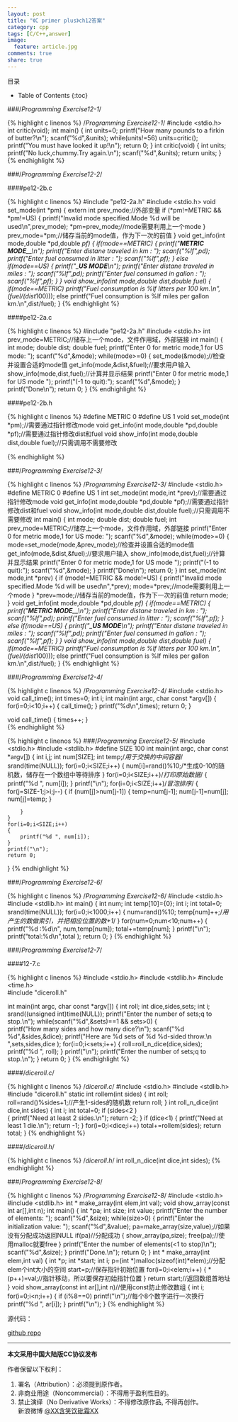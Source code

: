 ```yaml
---
layout: post
title: "《C primer plus》ch12答案"
category: cpp
tags: [C/C++,answer]
image:
  feature: article.jpg
comments: true
share: true
---
```


目录

* Table of Contents
{:toc}

###/*Programming Exercise12-1*/

{% highlight c linenos %}
/*Programming Exercise12-1*/
#include <stdio.h>
int critic(void);
int main()
{
	int units=0;
	printf("How many pounds to a firkin of butter?\n");
	scanf("%d",&units);
	while(units!=56)
		units=critic();
	printf("You must have looked it up!\n");
	return 0;
}
int critic(void)
{
	int units;
	printf("No luck,chummy.Try again.\n");
	scanf("%d",&units);
	return units;
}
{% endhighlight %}


###/*Programming Exercise12-2*/

####pe12-2b.c

{% highlight c linenos %} 
#include "pe12-2a.h"
#include <stdio.h>
void set_mode(int *pm)
{
	extern int prev_mode;//外部变量
	if (*pm!=METRIC && *pm!=US)
	{
		printf("Invalid mode specified.Mode %d will be used\n",prev_mode);
		*pm=prev_mode;//mode需要利用上一个mode
	}
	prev_mode=*pm;//储存当前的mode值，作为下一次的前值
}
void get_info(int mode,double *pd,double *pf)
{
	if(mode==METRIC)
	{
		printf("_______METRIC MODE_________\n");
		printf("Enter distane traveled in km : ");
		scanf("%lf",pd);
		printf("Enter fuel consumed in litter : ");
		scanf("%lf",pf);
	}
	else if(mode==US)
	{
		printf("__________US MODE_________\n");
		printf("Enter distane traveled in miles : ");
		scanf("%lf",pd);
		printf("Enter fuel consumed in gallon : ");
		scanf("%lf",pf);
	}
}
void show_info(int mode,double dist,double fuel)
{
	if(mode==METRIC)
		printf("Fuel consumption is %lf litters per 100 km.\n",(fuel/(dist*100)));
	else
		printf("Fuel consumption is %lf miles per gallon km.\n",dist/fuel);
}
{% endhighlight %}

####pe12-2a.c

{% highlight c linenos %} 
#include "pe12-2a.h"
#include <stdio.h>
int prev_mode=METRIC;//储存上一个mode，文件作用域，外部链接
int main()
{
	int mode;
	double dist;
	double fuel;
	printf("Enter 0 for metric mode,1 for US mode: ");
	scanf("%d",&mode);
	while(mode>=0)
	{
		set_mode(&mode);//检查并设置合适的mode值
		get_info(mode,&dist,&fuel);//要求用户输入
		show_info(mode,dist,fuel);//计算并显示结果
		printf("Enter 0 for metric mode,1 for US mode ");
		printf("(-1 to quit):");
		scanf("%d",&mode);
	}
	printf("Done\n");
	return 0;
}
{% endhighlight %}

####pe12-2b.h

{% highlight c linenos %} 
#define METRIC 0
#define US 1
void set_mode(int *pm);//需要通过指针修改mode
void get_info(int mode,double *pd,double *pf);//需要通过指针修改dist和fuel
void show_info(int mode,double dist,double fuel);//只需调用不需要修改

{% endhighlight %}



###/*Programming Exercise12-3*/

{% highlight c linenos %} 
/*Programming Exercise12-3*/
#include <stdio.h>
#define METRIC 0
#define US 1
int set_mode(int mode,int *prev);//需要通过指针修改mode
void get_info(int mode,double *pd,double *pf);//需要通过指针修改dist和fuel
void show_info(int mode,double dist,double fuel);//只需调用不需要修改
int main()
{
	int mode;
	double dist;
	double fuel;
	int prev_mode=METRIC;//储存上一个mode，文件作用域，外部链接
	printf("Enter 0 for metric mode,1 for US mode: ");
	scanf("%d",&mode);
	while(mode>=0)
	{
		mode=set_mode(mode,&prev_mode);//检查并设置合适的mode值
		get_info(mode,&dist,&fuel);//要求用户输入
		show_info(mode,dist,fuel);//计算并显示结果
		printf("Enter 0 for metric mode,1 for US mode ");
		printf("(-1 to quit):");
		scanf("%d",&mode);
	}
	printf("Done\n");
	return 0;
}
int set_mode(int mode,int *prev)
{
	if (mode!=METRIC && mode!=US)
	{
		printf("Invalid mode specified.Mode %d will be used\n",*prev);
		mode=*prev;//mode需要利用上一个mode
	}
	*prev=mode;//储存当前的mode值，作为下一次的前值
	return mode;
}
void get_info(int mode,double *pd,double *pf)
{
	if(mode==METRIC)
	{
		printf("_______METRIC MODE_________\n");
		printf("Enter distane traveled in km : ");
		scanf("%lf",pd);
		printf("Enter fuel consumed in litter : ");
		scanf("%lf",pf);
	}
	else if(mode==US)
	{
		printf("__________US MODE_________\n");
		printf("Enter distane traveled in miles : ");
		scanf("%lf",pd);
		printf("Enter fuel consumed in gallon : ");
		scanf("%lf",pf);
	}
}
void show_info(int mode,double dist,double fuel)
{
	if(mode==METRIC)
		printf("Fuel consumption is %lf litters per 100 km.\n",(fuel/(dist*100)));
	else
		printf("Fuel consumption is %lf miles per gallon km.\n",dist/fuel);
}
{% endhighlight %}


###/*Programming Exercise12-4*/


{% highlight c linenos %} 
/*Programming Exercise12-4*/
#include <stdio.h>
void call_time();
int times=0;
int i;
int main(int argc, char const *argv[])
{
	for(i=0;i<10;i++)
	{
		call_time();
	}
	printf("%d\n",times);
	return 0;
}

void call_time()
{
	times++;
}		
{% endhighlight %}


{% highlight c linenos %} 
###/*Programming Exercise12-5*/
#include <stdio.h>
#include <stdlib.h>
#define SIZE 100
int main(int argc, char const *argv[])
{
	int i,j;
	int num[SIZE];
	int temp;/*用于交换的中间容器*/
	srand(time(NULL));
	for(i=0;i<SIZE;i++)
	{
		num[i]=rand()%10;/*生成0-10的随机数，储存在一个数组中等待排序
	}
	for(i=0;i<SIZE;i++)/*打印原始数据*/
	{
		printf("%d ", num[i]);
	}
	printf("\n");
	for(i=0;i<SIZE;i++)/*冒泡排序*/
	{
		for(j=SIZE-1;j>i;j--)
		{
			if (num[j]>num[j-1])
			{
				temp=num[j-1];
				num[j-1]=num[j];
				num[j]=temp;
			}

		}
	}
	for(i=0;i<SIZE;i++)
	{
		printf("%d ", num[i]);
	}
	printf("\n");
	return 0;
}
{% endhighlight %}


###/*Programming Exercise12-6*/

{% highlight c linenos %} 
/*Programming Exercise12-6*/
#include <stdio.h>
#include <stdlib.h>
int main()
{
	int num;
	int temp[10]={0};
	int i;
	int total=0;
	srand(time(NULL));
	for(i=0;i<1000;i++)
	{
		num=rand()%10;
		temp[num]++;/*用产生的数做索引，并把相应位置的数+1*/
	}
	for(num=0;num<10;num++)
	{
		printf("%d :%d\n", num,temp[num]);
		total+=temp[num];
	}
	printf("\n");
	printf("total:%d\n",total );
	return 0;
}
{% endhighlight %}


###/*Programming Exercise12-7*/

####12-7.c

{% highlight c linenos %}
#include <stdio.h>
#include <stdlib.h>
#include <time.h>	
#include "diceroll.h"

int main(int argc, char const *argv[])
{
	int roll;
	int dice,sides,sets;
	int i;
	srand((unsigned int)time(NULL));
	printf("Enter the number of sets;q to stop.\n");
	while(scanf("%d",&sets)==1 && sets>0) 
	{	
		printf("How many sides and how many dice?\n");
		scanf("%d %d",&sides,&dice);
		printf("Here are %d sets of %d %d-sided throw.\n   ",sets,sides,dice );
		for(i=0;i<sets;i++)
		{
			roll=roll_n_dice(dice,sides);
			printf("%d ", roll);
		}
		printf("\n");
		printf("Enter the number of sets;q to stop.\n");
	}
	return 0;
}
{% endhighlight %}

####/*diceroll.c*/

{% highlight c linenos %}
/*diceroll.c*/
#include <stdio.h>
#include <stdlib.h>	
#include "diceroll.h"
static int rollem(int sides)
{
	int roll;
	roll=rand()%sides+1;//产生1-sides的随机数
	return roll;
}
int roll_n_dice(int dice,int sides)
{
	int i;
	int total=0;
	if (sides<2	)		
	{
		printf("Need at least 2 sides.\n");
		return -2;
	}
	if (dice<1)
	{
		printf("Need at least 1 die.\n");
		return -1;
	}
	for(i=0;i<dice;i++)
		total+=rollem(sides);
	return total;
}
{% endhighlight %}


####/*diceroll.h*/

{% highlight c linenos %}
/*diceroll.h*/
int roll_n_dice(int dice,int sides);
{% endhighlight %}


###/*Programming Exercise12-8*/

{% highlight c linenos %}
/*Programming Exercise12-8*/
#include <stdio.h>
#include <stdlib.h>
int * make_array(int elem,int val);
void show_array(const int ar[],int n);
int main()
{
	int *pa;
	int size;
	int value;
	printf("Enter the number of elements: ");
	scanf("%d",&size);
	while(size>0) 
	{
		printf("Enter the initialization value: ");
		scanf("%d",&value);
		pa=make_array(size,value);//如果没有分配成功返回NULL
		if(pa)//分配成功
		{
			show_array(pa,size);
				free(pa);//使用malloc就要free
		}
		printf("Enter the number of elements(<1 to stop)\n");
		scanf("%d",&size);
	}
	printf("Done.\n");
	return 0;
}
int * make_array(int elem,int val)
{
	int *p;
	int *start;
	int i;
	p=(int *)malloc(sizeof(int)*elem);//分配elem个int大小的空间
	start=p;//保存指针初始位置
	for(i=0;i<elem;i++)
	{
		*(p++)=val;//指针移动，所以要保存初始指针位置
	}
	return start;//返回数组首地址
}
void show_array(const int ar[],int n)//使用const防止修改数组
{
	int i;
	for(i=0;i<n;i++)
	{
		if (i%8==0)
			printf("\n");//每个8个数字进行一次换行
		printf("%d ", ar[i]);
	}
	printf("\n");
}
{% endhighlight %}


源代码：

[github repo](https://github.com/hanxiaomax/C_primer_plus_exercise.git)

********************************************

**本文采用中国大陆版CC协议发布**
 
作者保留以下权利：  
1. 署名（Attribution）：必须提到原作者。  
2. 非商业用途（Noncommercial）：不得用于盈利性目的。  
3. 禁止演绎（No Derivative Works）：不得修改原作品, 不得再创作。   
新浪微博 [@XX含笑饮砒霜XX](http://weibo.com/smilingly1989)